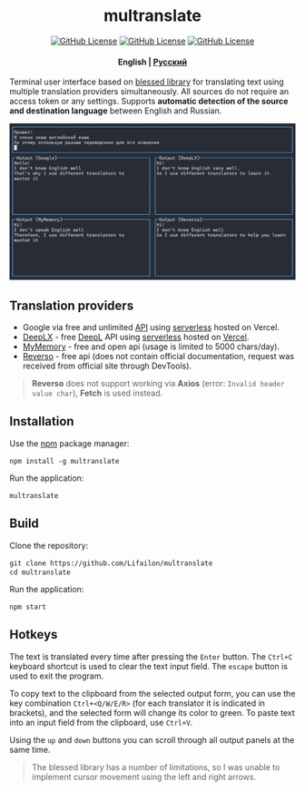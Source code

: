<h1 align="center">
    multranslate
</h1>

<p align="center">
<a href="https://www.npmjs.com/package/multranslate"><img title="GitHub License"src="https://img.shields.io/npm/v/multranslate?logo=npm&logoColor=red"></a>
<a href="https://www.npmjs.com/package/multranslate"><img title="GitHub License"src="https://img.shields.io/github/languages/top/Lifailon/multranslate?logo=JavaScript&color=yellow"></a>
<a href="https://github.com/Lifailon/multranslate/blob/rsa/LICENSE"><img title="GitHub License"src="https://img.shields.io/github/license/Lifailon/multranslate?logo=readme&logoColor=white&color=white"></a>
</p>

<h4 align="center">
    <strong>English</strong> | <a href="README_RU.md">Русский</a>
</h4>

Terminal user interface based on [blessed library](https://github.com/chjj/blessed) for translating text using multiple translation providers simultaneously. All sources do not require an access token or any settings. Supports **automatic detection of the source and destination language** between English and Russian.

![Example](/example.jpg)

## Translation providers

- Google via free and unlimited [API](https://github.com/matheuss/google-translate-api) using [serverless](https://github.com/olavoparno/translate-serverless-vercel) hosted on Vercel.
- [DeepLX](https://github.com/OwO-Network/DeepLX) - free [DeepL](https://deepl.com) API using [serverless](https://github.com/LegendLeo/deeplx-serverless) hosted on [Vercel](https://github.com/olavoparno/translate-serverless-vercel).
- [MyMemory](https://mymemory.translated.net/doc/spec.php) - free and open api (usage is limited to 5000 chars/day).
- [Reverso](https://www.reverso.net) - free api (does not contain official documentation, request was received from official site through DevTools).

> **Reverso** does not support working via **Axios** (error: `Invalid header value char`), **Fetch** is used instead.

## Installation

Use the [npm](https://www.npmjs.com/package/multranslate) package manager:

```shell
npm install -g multranslate
```

Run the application:

```shell
multranslate
```

## Build

Clone the repository:

```shell
git clone https://github.com/Lifailon/multranslate
cd multranslate
```

Run the application:

```shell
npm start
```

## Hotkeys

The text is translated every time after pressing the `Enter` button. The `Ctrl+C` keyboard shortcut is used to clear the text input field. The `escape` button is used to exit the program.

To copy text to the clipboard from the selected output form, you can use the key combination `Ctrl+<Q/W/E/R>` (for each translator it is indicated in brackets), and the selected form will change its color to green. To paste text into an input field from the clipboard, use `Ctrl+V`.

Using the `up` and `down` buttons you can scroll through all output panels at the same time.

> The blessed library has a number of limitations, so I was unable to implement cursor movement using the left and right arrows.
